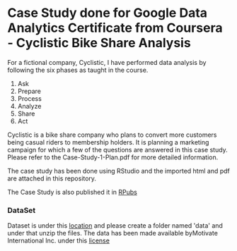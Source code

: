 # Case Study done for Google Data Analytics Certificate from Coursera - Cyclistic Bike Share Analysis

For a fictional company, Cyclistic, I have performed data analysis by following the six phases as taught in the course.
1. Ask
2. Prepare
3. Process
4. Analyze
5. Share
6. Act

Cyclistic is a bike share company who plans to convert more customers being casual riders to membership holders. It is planning a marketing campaign for which a few of the questions are answered in this case study.
Please refer to the Case-Study-1-Plan.pdf for more detailed information.

The case study has been done using RStudio and the imported html and pdf are attached in this repository.

The Case Study is also published it in [RPubs](https://rpubs.com/haripriya_rhp/cyclistic-case-study)

### DataSet
Dataset is under this [location](https://divvy-tripdata.s3.amazonaws.com/index.html) and please create a folder named 'data' and under that unzip the files. The data has been made available byMotivate International Inc. under this [license](https://www.divvybikes.com/data-license-agreement)
